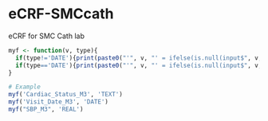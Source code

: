 # eCRF-SMCcath
eCRF for SMC Cath lab


<!-- how to edit module  -->

<!-- 0. modify cars_table_module.R -->

<!-- 1. build module.R -->

<!-- 2. edit db_init.R -->
  <!-- 2-1. describe db schema-->
  <!-- 2-2. insert example data -->
  <!-- 2-3. run db_init.R -->

<!-- 3. edit module.R -->
  <!-- 3-1. edit edit_car_dat -->

<!-- 4. attatch module.R --> 
  <!--  car_to_edit_m3 <- eventReactive(input$car_id_to_edit_m3, { -->
  <!--  # Set the Action Buttons row to the first column of the `mtcars` table
  <!--           list(targets = which(names(out) %in% c(" ", "Demographics", "Events", "Labs", "M1", "M3")) - 1, orderable = FALSE), -->

<!-- 5. modify javascript -->

<!-- for references -->

```R
myf <- function(v, type){
  if(type!='DATE'){print(paste0("'", v, "' = ifelse(is.null(input$", v, "), '', input$", v, '),' ))}
  if(type=='DATE'){print(paste0("'", v, "' = ifelse(is.null(input$", v, "), '', as.character(input$", v,')),'))}
}

# Example
myf('Cardiac_Status_M3', 'TEXT')
myf('Visit_Date_M3', 'DATE')
myf("SBP_M3", 'REAL')
```
  
<!-- 4. edit javascript code -->

